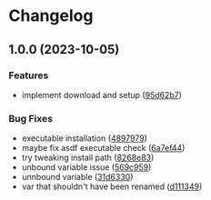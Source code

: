# Changelog

## 1.0.0 (2023-10-05)


### Features

* implement download and setup ([95d62b7](https://github.com/Dabolus/asdf-tmux/commit/95d62b7b9785b4eb7f091453b02d68a0ba11d2e5))


### Bug Fixes

* executable installation ([4897979](https://github.com/Dabolus/asdf-tmux/commit/4897979c9548df31997bbe9f853fbdab4b7ebfc3))
* maybe fix asdf executable check ([6a7ef44](https://github.com/Dabolus/asdf-tmux/commit/6a7ef44b53dc450bd5606017de75cceb37a7dbc5))
* try tweaking install path ([8268e83](https://github.com/Dabolus/asdf-tmux/commit/8268e83302caed22a52ede5ddaafa2d7c6435c0d))
* unbound variable issue ([569c959](https://github.com/Dabolus/asdf-tmux/commit/569c95997d51c7546d0048a3cebb0a2852b2c233))
* unnbound variable ([31d6330](https://github.com/Dabolus/asdf-tmux/commit/31d6330fa123685f395aef71f4a865b4ac17b4bd))
* var that shouldn't have been renamed ([d111349](https://github.com/Dabolus/asdf-tmux/commit/d111349403c71c71489135b71f2dfc19813b2e29))
